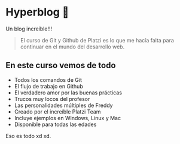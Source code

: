 # Hyperblog 💚
Un blog increíble!!!
> El curso de Git y Github de Platzi es lo que me hacía falta para continuar en el mundo del desarrollo web.

## En este curso vemos de todo
* Todos los comandos de Git
* El flujo de trabajo en Github
* El verdadero amor por las buenas prácticas
* Trucos muy locos del profesor
* Las personalidades múltiples de Freddy
* Creado por el increíble Platzi Team
* Incluye ejemplos en Windows, Linux y Mac
* Disponible para todas las edades

Eso es todo xd xd.
